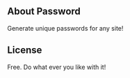 ## About Password

Generate unique passwords for any site!

## License

Free. Do what ever you like with it!
